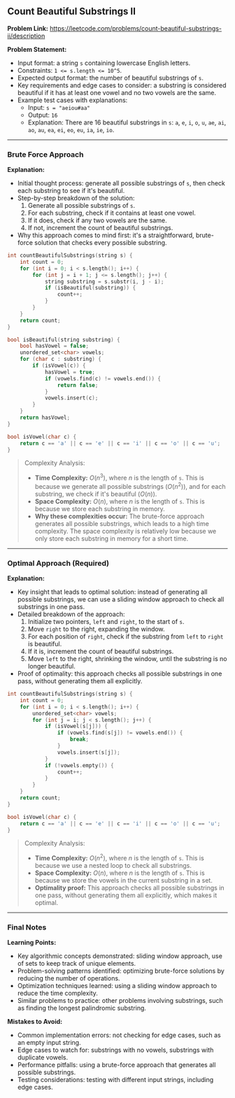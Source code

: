 ## Count Beautiful Substrings II
**Problem Link:** https://leetcode.com/problems/count-beautiful-substrings-ii/description

**Problem Statement:**
- Input format: a string `s` containing lowercase English letters.
- Constraints: `1 <= s.length <= 10^5`.
- Expected output format: the number of beautiful substrings of `s`.
- Key requirements and edge cases to consider: a substring is considered beautiful if it has at least one vowel and no two vowels are the same.
- Example test cases with explanations: 
    - Input: `s = "aeiou#aa"`
    - Output: `16`
    - Explanation: There are 16 beautiful substrings in `s`: `a`, `e`, `i`, `o`, `u`, `ae`, `ai`, `ao`, `au`, `ea`, `ei`, `eo`, `eu`, `ia`, `ie`, `io`.

---

### Brute Force Approach

**Explanation:**
- Initial thought process: generate all possible substrings of `s`, then check each substring to see if it's beautiful.
- Step-by-step breakdown of the solution:
    1. Generate all possible substrings of `s`.
    2. For each substring, check if it contains at least one vowel.
    3. If it does, check if any two vowels are the same.
    4. If not, increment the count of beautiful substrings.
- Why this approach comes to mind first: it's a straightforward, brute-force solution that checks every possible substring.

```cpp
int countBeautifulSubstrings(string s) {
    int count = 0;
    for (int i = 0; i < s.length(); i++) {
        for (int j = i + 1; j <= s.length(); j++) {
            string substring = s.substr(i, j - i);
            if (isBeautiful(substring)) {
                count++;
            }
        }
    }
    return count;
}

bool isBeautiful(string substring) {
    bool hasVowel = false;
    unordered_set<char> vowels;
    for (char c : substring) {
        if (isVowel(c)) {
            hasVowel = true;
            if (vowels.find(c) != vowels.end()) {
                return false;
            }
            vowels.insert(c);
        }
    }
    return hasVowel;
}

bool isVowel(char c) {
    return c == 'a' || c == 'e' || c == 'i' || c == 'o' || c == 'u';
}
```

> Complexity Analysis:
> - **Time Complexity:** $O(n^3)$, where $n$ is the length of `s`. This is because we generate all possible substrings ($O(n^2)$), and for each substring, we check if it's beautiful ($O(n)$).
> - **Space Complexity:** $O(n)$, where $n$ is the length of `s`. This is because we store each substring in memory.
> - **Why these complexities occur:** The brute-force approach generates all possible substrings, which leads to a high time complexity. The space complexity is relatively low because we only store each substring in memory for a short time.

---

### Optimal Approach (Required)

**Explanation:**
- Key insight that leads to optimal solution: instead of generating all possible substrings, we can use a sliding window approach to check all substrings in one pass.
- Detailed breakdown of the approach:
    1. Initialize two pointers, `left` and `right`, to the start of `s`.
    2. Move `right` to the right, expanding the window.
    3. For each position of `right`, check if the substring from `left` to `right` is beautiful.
    4. If it is, increment the count of beautiful substrings.
    5. Move `left` to the right, shrinking the window, until the substring is no longer beautiful.
- Proof of optimality: this approach checks all possible substrings in one pass, without generating them all explicitly.

```cpp
int countBeautifulSubstrings(string s) {
    int count = 0;
    for (int i = 0; i < s.length(); i++) {
        unordered_set<char> vowels;
        for (int j = i; j < s.length(); j++) {
            if (isVowel(s[j])) {
                if (vowels.find(s[j]) != vowels.end()) {
                    break;
                }
                vowels.insert(s[j]);
            }
            if (!vowels.empty()) {
                count++;
            }
        }
    }
    return count;
}

bool isVowel(char c) {
    return c == 'a' || c == 'e' || c == 'i' || c == 'o' || c == 'u';
}
```

> Complexity Analysis:
> - **Time Complexity:** $O(n^2)$, where $n$ is the length of `s`. This is because we use a nested loop to check all substrings.
> - **Space Complexity:** $O(n)$, where $n$ is the length of `s`. This is because we store the vowels in the current substring in a set.
> - **Optimality proof:** This approach checks all possible substrings in one pass, without generating them all explicitly, which makes it optimal.

---

### Final Notes

**Learning Points:**
- Key algorithmic concepts demonstrated: sliding window approach, use of sets to keep track of unique elements.
- Problem-solving patterns identified: optimizing brute-force solutions by reducing the number of operations.
- Optimization techniques learned: using a sliding window approach to reduce the time complexity.
- Similar problems to practice: other problems involving substrings, such as finding the longest palindromic substring.

**Mistakes to Avoid:**
- Common implementation errors: not checking for edge cases, such as an empty input string.
- Edge cases to watch for: substrings with no vowels, substrings with duplicate vowels.
- Performance pitfalls: using a brute-force approach that generates all possible substrings.
- Testing considerations: testing with different input strings, including edge cases.